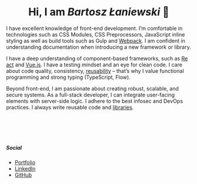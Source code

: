 <div align="center">
  <h1>Hi, I am <i>Bartosz Łaniewski</i> 👋</h1>
</div>

I have excellent knowledge of front-end development. I’m comfortable in technologies such as CSS Modules, CSS Preprocessors, JavaScript inline styling as well as build tools such as Gulp and [Webpack](11). I am confident in understanding documentation when introducing a new framework or library.

I have a deep understanding of component-based frameworks, such as [Re][10]​[act][11] and [Vue][20]​[.js][21]. I have a testing mindset and an eye for clean code. I care about code quality, consistency, [reusability](https://github.com/Bartozzz/mads) – that’s why I value functional programming and strong typing (TypeScript, Flow).

Beyond front-end, I am passionate about creating robust, scalable, and secure systems. As a full-stack developer, I can integrate user-facing elements with server-side logic. I adhere to the best infosec and DevOps practices. I always write reusable code and [l][1]​[i][2]​[b][3]​[r][4]​[a][5]​[r][6]​[ies][7].

<h1>​</h1>

##### Social

- [Portfolio](https://laniewski.me/)
- [LinkedIn](https://www.linkedin.com/in/bartozzz/)
- [GitHub](https://github.com/Bartozzz/)


<!-- Links -->
[1]: https://github.com/Bartozzz/queue-promise
[2]: https://github.com/Bartozzz/scan-dir
[3]: https://github.com/Bartozzz/get-link
[4]: https://github.com/Bartozzz/json-overrides
[5]: https://github.com/Bartozzz/wildcard-named
[6]: https://github.com/Bartozzz/crawlerr
[7]: https://github.com/Bartozzz/vue-pwa-install
[10]: https://github.com/Bartozzz/smog-alert-app
[11]: https://github.com/Bartozzz/foodie-app
[20]: https://github.com/Bartozzz/offchan.org
[21]: https://github.com/Bartozzz/crypto-news
